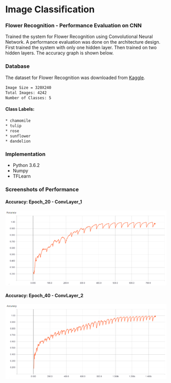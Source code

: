 # Image Classification
### Flower Recognition - Performance Evaluation on CNN 
Trained the system for Flower Recognition using Convolutional Neural Network. A performance evaluation was done on the architecture design. First trained the system with only one hidden layer. Then trained on two hidden layers. The accuracy graph is shown below.

### Database
The dataset for Flower Recognition was downloaded from [Kaggle](https://www.kaggle.com/alxmamaev/flowers-recognition). 

	Image Size = 320X240
	Total Images: 4242
	Number of Classes: 5

#### Class Labels:
	* chamomile 
	* tulip 
	* rose
	* sunflower 
	* dandelion

### Implementation
* Python 3.6.2
* Numpy
* TFLearn

### Screenshots of Performance
#### Accuracy: Epoch_20 - ConvLayer_1
![](https://github.com/Nahid1992/ImageClassification--FlowerRecognition_TFLearn/blob/master/ScreenShots/1_Conv2_Accuracy.png)
#### Accuracy: Epoch_40 - ConvLayer_2
![](https://github.com/Nahid1992/ImageClassification--FlowerRecognition_TFLearn/blob/master/ScreenShots/2_conv2_epoch40.png)

